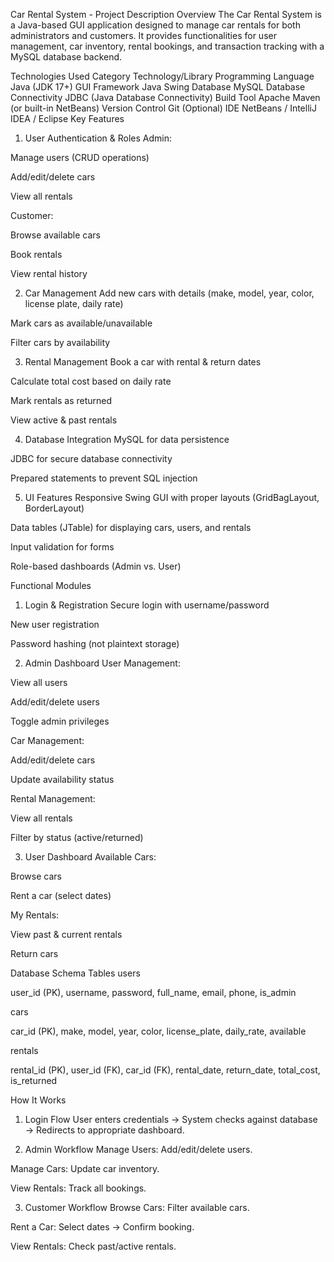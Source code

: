 Car Rental System - Project Description
Overview
The Car Rental System is a Java-based GUI application designed to manage car rentals for both administrators and customers. It provides functionalities for user management, car inventory, rental bookings, and transaction tracking with a MySQL database backend.

Technologies Used
Category	Technology/Library
Programming Language	Java (JDK 17+)
GUI Framework	Java Swing
Database	MySQL
Database Connectivity	JDBC (Java Database Connectivity)
Build Tool	Apache Maven (or built-in NetBeans)
Version Control	Git (Optional)
IDE	NetBeans / IntelliJ IDEA / Eclipse
Key Features
1. User Authentication & Roles
Admin:

Manage users (CRUD operations)

Add/edit/delete cars

View all rentals

Customer:

Browse available cars

Book rentals

View rental history

2. Car Management
Add new cars with details (make, model, year, color, license plate, daily rate)

Mark cars as available/unavailable

Filter cars by availability

3. Rental Management
Book a car with rental & return dates

Calculate total cost based on daily rate

Mark rentals as returned

View active & past rentals

4. Database Integration
MySQL for data persistence

JDBC for secure database connectivity

Prepared statements to prevent SQL injection

5. UI Features
Responsive Swing GUI with proper layouts (GridBagLayout, BorderLayout)

Data tables (JTable) for displaying cars, users, and rentals

Input validation for forms

Role-based dashboards (Admin vs. User)

Functional Modules
1. Login & Registration
Secure login with username/password

New user registration

Password hashing (not plaintext storage)

2. Admin Dashboard
User Management:

View all users

Add/edit/delete users

Toggle admin privileges

Car Management:

Add/edit/delete cars

Update availability status

Rental Management:

View all rentals

Filter by status (active/returned)

3. User Dashboard
Available Cars:

Browse cars

Rent a car (select dates)

My Rentals:

View past & current rentals

Return cars

Database Schema
Tables
users

user_id (PK), username, password, full_name, email, phone, is_admin

cars

car_id (PK), make, model, year, color, license_plate, daily_rate, available

rentals

rental_id (PK), user_id (FK), car_id (FK), rental_date, return_date, total_cost, is_returned

How It Works
1. Login Flow
User enters credentials → System checks against database → Redirects to appropriate dashboard.

2. Admin Workflow
Manage Users: Add/edit/delete users.

Manage Cars: Update car inventory.

View Rentals: Track all bookings.

3. Customer Workflow
Browse Cars: Filter available cars.

Rent a Car: Select dates → Confirm booking.

View Rentals: Check past/active rentals.

